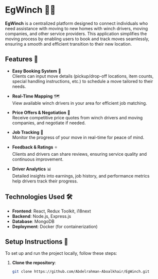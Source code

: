 # EgWinch 🚚🔧

**EgWinch** is a centralized platform designed to connect individuals who need assistance with moving to new homes with winch drivers, moving companies, and other service providers. This application simplifies the moving process by enabling users to book and track moves seamlessly, ensuring a smooth and efficient transition to their new location.

## Features 🌟

- **Easy Booking System** 📅  
  Clients can input move details (pickup/drop-off locations, item counts, special handling instructions, etc.) to schedule a move tailored to their needs.

- **Real-Time Mapping** 🗺️  
  View available winch drivers in your area for efficient job matching.

- **Price Offers & Negotiation** 💸  
  Receive competitive price quotes from winch drivers and moving companies, and negotiate if needed.

- **Job Tracking** 📍  
  Monitor the progress of your move in real-time for peace of mind.

- **Feedback & Ratings** ⭐  
  Clients and drivers can share reviews, ensuring service quality and continuous improvement.

- **Driver Analytics** 📊  
  Detailed insights into earnings, job history, and performance metrics help drivers track their progress.

## Technologies Used 🛠️

- **Frontend**: React, Redux Toolkit, i18next
- **Backend**: Node.js, Express.js
- **Database**: MongoDB
- **Deployment**: Docker (for containerization)

## Setup Instructions 📝

To set up and run the project locally, follow these steps:

1. **Clone the repository**:
   ```bash
   git clone https://github.com/Abdelrahman-Aboalkhair/EgWinch.git
